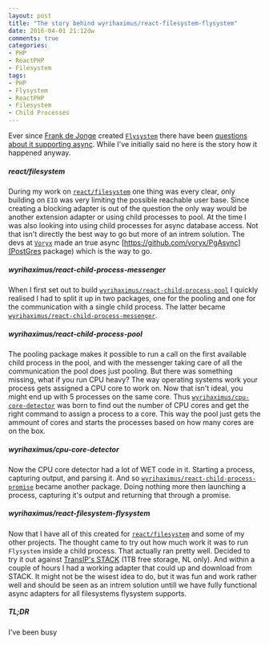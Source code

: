 ```yaml
---
layout: post
title: "The story behind wyrihaximus/react-filesystem-flysystem"
date: 2016-04-01 21:12dw
comments: true
categories:
- PHP
- ReactPHP
- Filesystem
tags:
- PHP
- Flysystem
- ReactPHP
- Filesystem
- Child Processes
---
```


Ever since [Frank de Jonge](https://twitter.com/frankdejonge) created [`Flysystem`](http://flysystem.thephpleague.com/) there have been [questions about it supporting async](https://github.com/thephpleague/flysystem/issues/198). While I've initially said no here is the story how it happened anyway.

<!-- More -->

##### react/filesystem #####

During my work on [`react/filesystem`](https://github.com/reactphp/filesystem) one thing was every clear, only building on `EIO` was very limiting the possible reachable user base. Since creating a blocking adapter is out of the question the only way would be another extension adapter or using child processes to pool. At the time I was also looking into using child processes for async database access. Not that isn't directly the best way to go but more of an intrem solution. The devs at [`Voryx`](http://voryx.net/) made an true async [https://github.com/voryx/PgAsync](PostGres package) which is the way to go.

##### wyrihaximus/react-child-process-messenger #####

When I first set out to build [`wyrihaximus/react-child-process-pool`](https://github.com/WyriHaximus/reactphp-child-process-pool) I quickly realised I had to split it up in two packages, one for the pooling and one for the communication with a single child process. The latter became [`wyrihaximus/react-child-process-messenger`](https://github.com/WyriHaximus/reactphp-child-process-messenger).

##### wyrihaximus/react-child-process-pool #####

The pooling package makes it possible to run a call on the first available child process in the pool, and with the messenger taking care of all the communication the pool does just pooling. But there was something missing, what if you run CPU heavy? The way operating systems work your process gets assigned a CPU core to work on. Now that isn't ideal, you might end up with 5 processes on the same core. Thus [`wyrihaximus/cpu-core-detector`](https://github.com/WyriHaximus/php-cpu-core-detector) was born to find out the number of CPU cores and get the right command to assign a process to a core. This way the pool just gets the ammount of cores and starts the processes based on how many cores are on the box.

##### wyrihaximus/cpu-core-detector #####

Now the CPU core detector had a lot of WET code in it. Starting a process, capturing output, and parsing it. And so [`wyrihaximus/react-child-process-promise`](https://github.com/WyriHaximus/reactphp-child-process-promise) became another package. Doing nothing more then launching a process, capturing it's output and returning that through a promise.

##### wyrihaximus/react-filesystem-flysystem #####

Now that I have all of this created for [`react/filesystem`](https://github.com/reactphp/filesystem) and some of my other projects. The thought came to try out how much work it was to run `Flysystem` inside a child process. That actually ran pretty well. Decided to try it out against [TransIP's STACK](https://www.transip.nl/stack/) (1TB free storage, NL only). And within a couple of hours I had a working adapter that could up and download from STACK. It might not be the wisest idea to do, but it was fun and work rather well and should be seen as an intrem solution untill we have fully functional async adapters for all filesystems flysystem supports.

##### TL;DR #####

I've been busy

